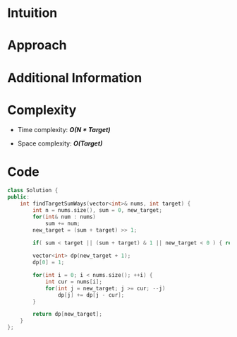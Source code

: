 # Intuition

# Approach

# Additional Information

# Complexity
- Time complexity: ***O(N \* Target)***
<!-- Add your time complexity here, e.g. $$O(n)$$ -->

- Space complexity: ***O(Target)***
<!-- Add your space complexity here, e.g. $$O(n)$$ -->

# Code
```cpp
class Solution {
public:
    int findTargetSumWays(vector<int>& nums, int target) {
        int n = nums.size(), sum = 0, new_target;
        for(int& num : nums)
            sum += num;
        new_target = (sum + target) >> 1;

        if( sum < target || (sum + target) & 1 || new_target < 0 ) { return 0; }
        
        vector<int> dp(new_target + 1);
        dp[0] = 1;

        for(int i = 0; i < nums.size(); ++i) {
            int cur = nums[i];
            for(int j = new_target; j >= cur; --j)
                dp[j] += dp[j - cur];
        }

        return dp[new_target];
    }
};
```
